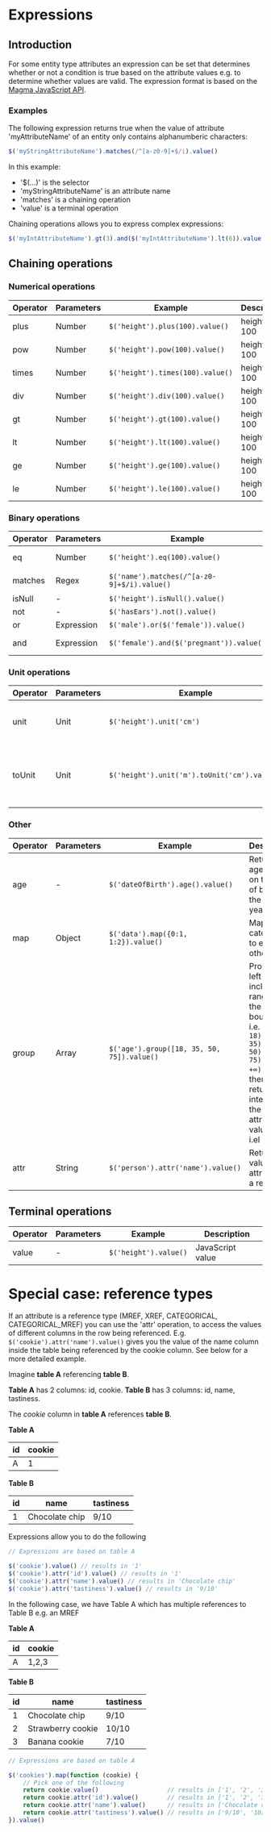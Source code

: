 # Expressions

## Introduction
For some entity type attributes an expression can be set that determines whether or not a condition is true based on the
attribute values e.g. to determine whether values are valid. The expression format is based on the
[Magma JavaScript API](http://wiki.obiba.org/display/OPALDOC/Magma+Javascript+API).

### Examples
The following expression returns true when the value of attribute 'myAttributeName' of an entity only contains
alphanumberic characters:
```js
$('myStringAttributeName').matches(/^[a-z0-9]+$/i).value()
```
In this example:
- '$(...)' is the selector
- 'myStringAttributeName' is an attribute name
- 'matches' is a chaining operation
- 'value' is a terminal operation

Chaining operations allows you to express complex expressions:
```js
$('myIntAttributeName').gt(3).and($('myIntAttributeName').lt(6)).value()
```

## Chaining operations

### Numerical operations
| Operator | Parameters | Example                                  | Description   |
|----------|------------|------------------------------------------|---------------|
| plus     | Number     | `$('height').plus(100).value()`            | height + 100  |
| pow      | Number     | `$('height').pow(100).value()`          | height ^ 100  |
| times    | Number     | `$('height').times(100).value()`           | height * 100  |
| div      | Number     | `$('height').div(100).value()`             | height / 100  |
| gt       | Number     | `$('height').gt(100).value()`              | height > 100  |
| lt       | Number     | `$('height').lt(100).value()`             | height < 100  |
| ge       | Number     | `$('height').ge(100).value()`              | height >= 100 |
| le       | Number     | `$('height').le(100).value()`              | height <= 100 |

### Binary operations
| Operator | Parameters | Example                                  | Description            |
|----------|------------|------------------------------------------|------------------------|
| eq       | Number     | `$('height').eq(100).value()`              | height === 100         |
| matches  | Regex      | `$('name').matches(/^[a-z0-9]+$/i).value()`| name is alphanumerical |
| isNull   | -          | `$('height').isNull().value()`             | height === null        |
| not      | -          | `$('hasEars').not().value()`               | !hasEars               |
| or       | Expression | `$('male').or($('female')).value()`        | male || female         |
| and      | Expression | `$('female').and($('pregnant')).value()`   | female && pregnant     |

### Unit operations
| Operator | Parameters | Example                                    | Description                                             |
|----------|------------|--------------------------------------------|---------------------------------------------------------|
| unit     | Unit       | `$('height').unit('cm')`                     | Sets the current value unit to cm                       |
| toUnit   | Unit       | `$('height').unit('m').toUnit('cm').value()` | Converts the current value based on the change in units |

### Other
| Operator | Parameters | Example                                  | Description                                                           |
|----------|------------|------------------------------------------|-----------------------------------------------------------------------|
| age      | -          | `$('dateOfBirth').age().value()`           | Returns the age based on the date of birth and the current year       |
| map      | Object     | `$('data').map({0:1, 1:2}).value()`       | Maps categories to each other                                         |
| group    | Array      | `$('age').group([18, 35, 50, 75]).value()` | Produces left-inclusive ranges with the given boundaries, i.e. `(-∞, 18), [18, 35), [35, 50), [50, 75), [75, +∞)` and then returns the interval that the attribute value is in, i.el '18-35'                |
| attr     | String     | `$('person').attr('name').value()`      | Returns the value of an attribute of a reference

## Terminal operations
| Operator | Parameters | Example             | Description      |
|----------|------------|---------------------|------------------|
| value    | -          | `$('height').value()` | JavaScript value |

# Special case: reference types
If an attribute is a reference type (MREF, XREF, CATEGORICAL, CATEGORICAL_MREF) you can use the 'attr' operation, to access the values of different columns in the row being referenced. E.g. `$('cookie').attr('name').value()` gives you the value of the name column inside the table being referenced by the cookie column. See below for a more detailed example.

Imagine __table A__ referencing __table B__.

__Table A__ has 2 columns: id, cookie.
__Table B__ has 3 columns: id, name, tastiness.

The _cookie_ column in __table A__ references __table B__.  

__Table A__

| id | cookie |
|----|--------|
| A  | 1      |

__Table B__

| id | name | tastiness |
|----|--------|-----------|
| 1  | Chocolate chip | 9/10 |

Expressions allow you to do the following

```js
// Expressions are based on table A

$('cookie').value() // results in '1'
$('cookie').attr('id').value() // results in '1'
$('cookie').attr('name').value() // results in 'Chocolate chip'
$('cookie').attr('tastiness').value() // results in '9/10'
```

In the following case, we have Table A which has multiple references to Table B e.g. an MREF

__Table A__

| id | cookie |
|----|--------|
| A  | 1,2,3  |

__Table B__

| id | name | tastiness |
|----|--------|-----------|
| 1  | Chocolate chip | 9/10 |
| 2  | Strawberry cookie | 10/10 |
| 3  | Banana cookie | 7/10 |

```js
// Expressions are based on table A

$('cookies').map(function (cookie) {
    // Pick one of the following
    return cookie.value()                   // results in ['1', '2', '3']
    return cookie.attr('id').value()        // results in ['1', '2', '3']
    return cookie.attr('name').value()      // results in ['Chocolate chip', 'Strawberry cookie', 'Banana cookie']
    return cookie.attr('tastiness').value() // results in ['9/10', '10/10', '7/10']
}).value()
```
